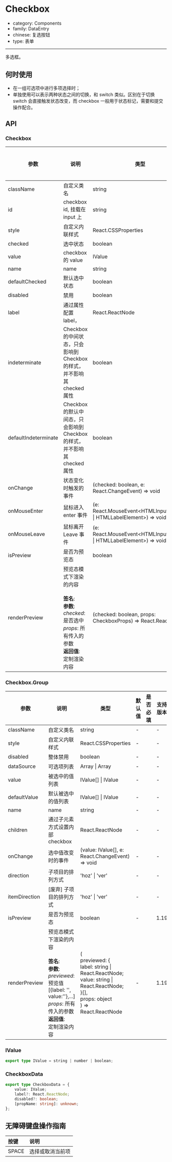 # Checkbox

-   category: Components
-   family: DataEntry
-   chinese: 复选按钮
-   type: 表单

---

多选框。

## 何时使用

-   在一组可选项中进行多项选择时；
-   单独使用可以表示两种状态之间的切换，和 switch 类似。区别在于切换 switch 会直接触发状态改变，而 checkbox 一般用于状态标记，需要和提交操作配合。

## API

### Checkbox

| 参数                 | 说明                                                                                                                                         | 类型                                                                | 默认值 | 是否必填 | 支持版本 |
| -------------------- | -------------------------------------------------------------------------------------------------------------------------------------------- | ------------------------------------------------------------------- | ------ | -------- | -------- |
| className            | 自定义类名                                                                                                                                   | string                                                              | -      |          | -        |
| id                   | checkbox id, 挂载在 input 上                                                                                                                 | string                                                              | -      |          | -        |
| style                | 自定义内联样式                                                                                                                               | React.CSSProperties                                                 | -      |          | -        |
| checked              | 选中状态                                                                                                                                     | boolean                                                             | -      |          | -        |
| value                | checkbox 的 value                                                                                                                            | IValue                                                              | -      |          | -        |
| name                 | name                                                                                                                                         | string                                                              | -      |          | -        |
| defaultChecked       | 默认选中状态                                                                                                                                 | boolean                                                             | false  |          | -        |
| disabled             | 禁用                                                                                                                                         | boolean                                                             | -      |          | -        |
| label                | 通过属性配置 label，                                                                                                                         | React.ReactNode                                                     | -      |          | -        |
| indeterminate        | Checkbox 的中间状态，只会影响到 Checkbox 的样式，并不影响其 checked 属性                                                                     | boolean                                                             | -      |          | -        |
| defaultIndeterminate | Checkbox 的默认中间态，只会影响到 Checkbox 的样式，并不影响其 checked 属性                                                                   | boolean                                                             | false  |          | -        |
| onChange             | 状态变化时触发的事件                                                                                                                         | (checked: boolean, e: React.ChangeEvent<HTMLInputElement>) => void  | -      |          | -        |
| onMouseEnter         | 鼠标进入 enter 事件                                                                                                                          | (e: React.MouseEvent<HTMLInputElement \| HTMLLabelElement>) => void | -      |          | -        |
| onMouseLeave         | 鼠标离开 Leave 事件                                                                                                                          | (e: React.MouseEvent<HTMLInputElement \| HTMLLabelElement>) => void | -      |          | -        |
| isPreview            | 是否为预览态                                                                                                                                 | boolean                                                             | false  |          | 1.19     |
| renderPreview        | 预览态模式下渲染的内容<br/><br/>**签名**:<br/>**参数**:<br/>_checked_: 是否选中<br/>_props_: 所有传入的参数<br/>**返回值**:<br/>定制渲染内容 | (checked: boolean, props: CheckboxProps) => React.ReactNode         | -      |          | 1.19     |

### Checkbox.Group

| 参数          | 说明                                                                                                                                                                       | 类型                                                                                                                                                     | 默认值 | 是否必填 | 支持版本 |
| ------------- | -------------------------------------------------------------------------------------------------------------------------------------------------------------------------- | -------------------------------------------------------------------------------------------------------------------------------------------------------- | ------ | -------- | -------- |
| className     | 自定义类名                                                                                                                                                                 | string                                                                                                                                                   | -      |          | -        |
| style         | 自定义内联样式                                                                                                                                                             | React.CSSProperties                                                                                                                                      | -      |          | -        |
| disabled      | 整体禁用                                                                                                                                                                   | boolean                                                                                                                                                  | -      |          | -        |
| dataSource    | 可选项列表                                                                                                                                                                 | Array<IValue> \| Array<CheckboxData>                                                                                                                     | -      |          | -        |
| value         | 被选中的值列表                                                                                                                                                             | IValue[] \| IValue                                                                                                                                       | -      |          | -        |
| defaultValue  | 默认被选中的值列表                                                                                                                                                         | IValue[] \| IValue                                                                                                                                       | -      |          | -        |
| name          | name                                                                                                                                                                       | string                                                                                                                                                   | -      |          | -        |
| children      | 通过子元素方式设置内部 checkbox                                                                                                                                            | React.ReactNode                                                                                                                                          | -      |          | -        |
| onChange      | 选中值改变时的事件                                                                                                                                                         | (value: IValue[], e: React.ChangeEvent<HTMLInputElement>) => void                                                                                        | -      |          | -        |
| direction     | 子项目的排列方式                                                                                                                                                           | 'hoz' \| 'ver'                                                                                                                                           | -      |          | -        |
| itemDirection | [废弃] 子项目的排列方式                                                                                                                                                    | 'hoz' \| 'ver'                                                                                                                                           | -      |          | -        |
| isPreview     | 是否为预览态                                                                                                                                                               | boolean                                                                                                                                                  | -      |          | 1.19     |
| renderPreview | 预览态模式下渲染的内容<br/><br/>**签名**:<br/>**参数**:<br/>_previewed_: 预览值 [\{label: '', value:''\},...]<br/>_props_: 所有传入的参数<br/>**返回值**:<br/>定制渲染内容 | (<br/> previewed: {<br/> label: string \| React.ReactNode;<br/> value: string \| React.ReactNode;<br/> }[],<br/> props: object<br/> ) => React.ReactNode | -      |          | 1.19     |

### IValue

```typescript
export type IValue = string | number | boolean;
```

### CheckboxData

```typescript
export type CheckboxData = {
    value: IValue;
    label?: React.ReactNode;
    disabled?: boolean;
    [propName: string]: unknown;
};
```

## 无障碍键盘操作指南

| 按键  | 说明             |
| :---- | :--------------- |
| SPACE | 选择或取消当前项 |
